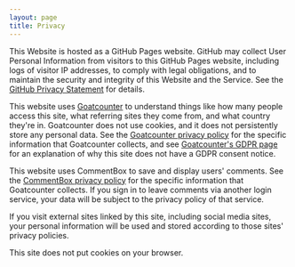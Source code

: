 ```yaml
---
layout: page
title: Privacy
---
```

This Website is hosted as a GitHub Pages website. GitHub may collect User Personal Information
from visitors to this GitHub Pages website, including logs of visitor IP addresses, to comply with
legal obligations, and to maintain the security and integrity of this Website and the Service. See
the [GitHub Privacy Statement](https://docs.github.com/en/site-policy/privacy-policies/github-privacy-statement)
for details.

This website uses [Goatcounter](https://www.goatcounter.com/) to understand things like how many
people access this site, what referring sites they come from, and what country they're in.
Goatcounter does not use cookies, and it does not persistently store any personal data.  See the
[Goatcounter privacy policy](https://www.goatcounter.com/help/privacy) for the specific information
that Goatcounter collects, and see [Goatcounter's GDPR page](https://www.goatcounter.com/help/gdpr)
for an explanation of why this site does not have a GDPR consent notice.

This website uses CommentBox to save and display users' comments. See the
[CommentBox privacy policy](https://commentbox.io/privacy) for the specific information
that Goatcounter collects.  If you sign in to leave comments via another login service, your
data will be subject to the privacy policy of that service.

If you visit external sites linked by this site, including social media sites, your personal
information will be used and stored according to those sites' privacy policies.

This site does not put cookies on your browser.